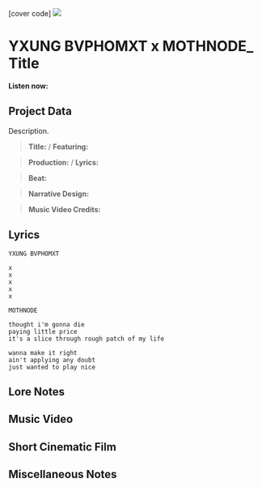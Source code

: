 [cover code] ![](57175019_319474918741616_8502199518755923887_n.jpg)

# YXUNG BVPHOMXT x MOTHNODE_ Title

**Listen now:** 

## Project Data

Description.

> **Title:**  / **Featuring:** 

> **Production:**  / **Lyrics:** 

> **Beat:**

> **Narrative Design:**

> **Music Video Credits:**


## Lyrics

```
YXUNG BVPHOMXT

x
x
x
x
x

MOTHNODE

thought i'm gonna die
paying little price
it's a slice through rough patch of my life

wanna make it right
ain't applying any doubt
just wanted to play nice

```

## Lore Notes

## Music Video

## Short Cinematic Film

## Miscellaneous Notes
